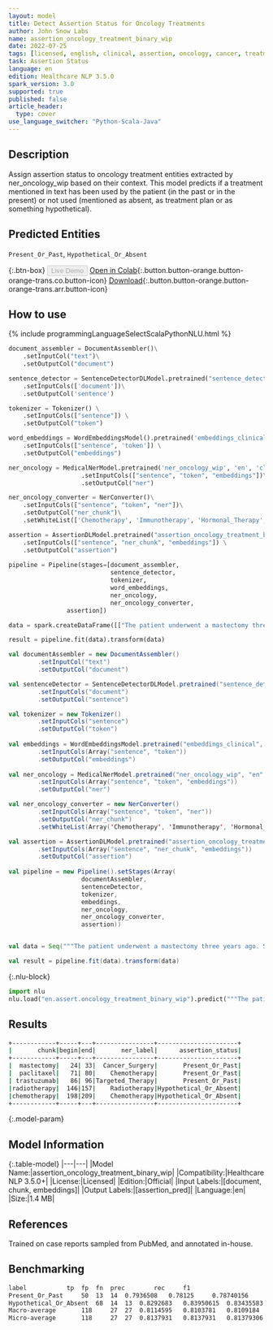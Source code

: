 ```yaml
---
layout: model
title: Detect Assertion Status for Oncology Treatments
author: John Snow Labs
name: assertion_oncology_treatment_binary_wip
date: 2022-07-25
tags: [licensed, english, clinical, assertion, oncology, cancer, treatment, en]
task: Assertion Status
language: en
edition: Healthcare NLP 3.5.0
spark_version: 3.0
supported: true
published: false
article_header:
  type: cover
use_language_switcher: "Python-Scala-Java"
---
```


## Description

Assign assertion status to oncology treatment entities extracted by ner_oncology_wip based on their context. This model predicts if a treatment mentioned in text has been used by the patient (in the past or in the present) or not used (mentioned as absent, as treatment plan or as something hypothetical).

## Predicted Entities

`Present_Or_Past`, `Hypothetical_Or_Absent`

{:.btn-box}
<button class="button button-orange" disabled>Live Demo</button>
[Open in Colab](https://colab.research.google.com/github/JohnSnowLabs/spark-nlp-workshop/blob/master/tutorials/Certification_Trainings/Healthcare/1.Clinical_Named_Entity_Recognition_Model.ipynb){:.button.button-orange.button-orange-trans.co.button-icon}
[Download](https://s3.amazonaws.com/auxdata.johnsnowlabs.com/clinical/models/assertion_oncology_treatment_binary_wip_en_3.5.0_3.0_1658774066204.zip){:.button.button-orange.button-orange-trans.arr.button-icon}

## How to use



<div class="tabs-box" markdown="1">
{% include programmingLanguageSelectScalaPythonNLU.html %}

```python
document_assembler = DocumentAssembler()\
    .setInputCol("text")\
    .setOutputCol("document")

sentence_detector = SentenceDetectorDLModel.pretrained("sentence_detector_dl_healthcare","en","clinical/models")\
    .setInputCols(['document'])\
    .setOutputCol('sentence')

tokenizer = Tokenizer() \
    .setInputCols(["sentence"]) \
    .setOutputCol("token")

word_embeddings = WordEmbeddingsModel().pretrained('embeddings_clinical', 'en', 'clinical/models')\
    .setInputCols(["sentence", 'token']) \
    .setOutputCol("embeddings")

ner_oncology = MedicalNerModel.pretrained('ner_oncology_wip', 'en', 'clinical/models')\
                    .setInputCols(["sentence", "token", "embeddings"])\
                    .setOutputCol("ner")

ner_oncology_converter = NerConverter()\
    .setInputCols(["sentence", "token", "ner"])\
    .setOutputCol("ner_chunk")\
    .setWhiteList(['Chemotherapy', 'Immunotherapy', 'Hormonal_Therapy', 'Targeted_Therapy', 'Unspecific_Therapy', 'Cancer_Therapy', 'Radiotherapy'])

assertion = AssertionDLModel.pretrained("assertion_oncology_treatment_binary_wip", "en", "clinical/models") \
    .setInputCols(["sentence", "ner_chunk", "embeddings"]) \
    .setOutputCol("assertion")
 
pipeline = Pipeline(stages=[document_assembler,
                            sentence_detector,
                            tokenizer,
                            word_embeddings,
                            ner_oncology,
                            ner_oncology_converter,
			    assertion])

data = spark.createDataFrame([["The patient underwent a mastectomy three years ago. She continued with paclitaxel and trastuzumab for her breast cancer. She was not treated with radiotherapy. We discussed the possibility of using chemotherapy."]]).toDF("text")

result = pipeline.fit(data).transform(data)
```
```scala
val documentAssembler = new DocumentAssembler()
		.setInputCol("text")
		.setOutputCol("document")

val sentenceDetector = SentenceDetectorDLModel.pretrained("sentence_detector_dl_healthcare", "en", "clinical/models")
		.setInputCols("document") 
		.setOutputCol("sentence")

val tokenizer = new Tokenizer()
		.setInputCols("sentence")
		.setOutputCol("token")
	
val embeddings = WordEmbeddingsModel.pretrained("embeddings_clinical", "en", "clinical/models")
		.setInputCols(Array("sentence", "token"))
	    .setOutputCol("embeddings")
  
val ner_oncology = MedicalNerModel.pretrained("ner_oncology_wip", "en", "clinical/models")
		.setInputCols(Array("sentence", "token", "embeddings"))
		.setOutputCol("ner")

val ner_oncology_converter = new NerConverter()
		.setInputCols(Array("sentence", "token", "ner"))
		.setOutputCol("ner_chunk")
		.setWhiteList(Array('Chemotherapy', 'Immunotherapy', 'Hormonal_Therapy', 'Targeted_Therapy', 'Unspecific_Therapy', 'Cancer_Therapy', 'Radiotherapy'))

val assertion = AssertionDLModel.pretrained("assertion_oncology_treatment_binary_wip", "en", "clinical/models")
		.setInputCols(Array("sentence", "ner_chunk", "embeddings"))
		.setOutputCol("assertion")
 
val pipeline = new Pipeline().setStages(Array(
					documentAssembler, 
					sentenceDetector, 
					tokenizer, 
					embeddings, 
					ner_oncology, 
					ner_oncology_converter,
					assertion))


val data = Seq("""The patient underwent a mastectomy three years ago. She continued with paclitaxel and trastuzumab for her breast cancer. She was not treated with radiotherapy. We discussed the possibility of using chemotherapy.""").toDS.toDF("text")

val result = pipeline.fit(data).transform(data)
```

{:.nlu-block}
```python
import nlu
nlu.load("en.assert.oncology_treatment_binary_wip").predict("""The patient underwent a mastectomy three years ago. She continued with paclitaxel and trastuzumab for her breast cancer. She was not treated with radiotherapy. We discussed the possibility of using chemotherapy.""")
```
</div>

## Results

```bash
+------------+-----+---+----------------+----------------------+
|       chunk|begin|end|       ner_label|      assertion_status|
+------------+-----+---+----------------+----------------------+
|  mastectomy|   24| 33|  Cancer_Surgery|       Present_Or_Past|
|  paclitaxel|   71| 80|    Chemotherapy|       Present_Or_Past|
| trastuzumab|   86| 96|Targeted_Therapy|       Present_Or_Past|
|radiotherapy|  146|157|    Radiotherapy|Hypothetical_Or_Absent|
|chemotherapy|  198|209|    Chemotherapy|Hypothetical_Or_Absent|
+------------+-----+---+----------------+----------------------+
```

{:.model-param}
## Model Information

{:.table-model}
|---|---|
|Model Name:|assertion_oncology_treatment_binary_wip|
|Compatibility:|Healthcare NLP 3.5.0+|
|License:|Licensed|
|Edition:|Official|
|Input Labels:|[document, chunk, embeddings]|
|Output Labels:|[assertion_pred]|
|Language:|en|
|Size:|1.4 MB|

## References

Trained on case reports sampled from PubMed, and annotated in-house.

## Benchmarking

```bash
label	 		tp	fp	fn	prec	 	rec	 	f1
Present_Or_Past	 	50	13	14	0.7936508	0.78125	 	0.78740156
Hypothetical_Or_Absent	68	14	13	0.8292683	0.83950615	0.83435583
Macro-average		118 	27	27	0.8114595	0.8103781	0.8109184
Micro-average	 	118 	27	27	0.8137931 	0.8137931 	0.81379306
```
